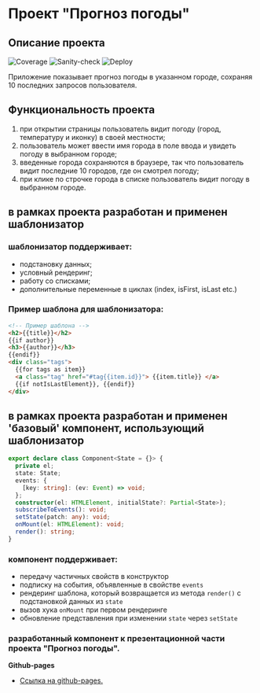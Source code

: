 # Проект "Прогноз погоды"

## Описание проекта

![Coverage](https://github.com/Stern-Ritter/Weather-project/actions/workflows/coverage.yml/badge.svg)
![Sanity-check](https://github.com/Stern-Ritter/Weather-project/actions/workflows/sanity-check.yml/badge.svg)
![Deploy](https://github.com/Stern-Ritter/Weather-project/actions/workflows/deploy.yml/badge.svg)

Приложение показывает прогноз погоды в указанном городе, сохраняя 10 последних запросов пользователя.

## Функциональность проекта

1. при открытии страницы пользователь видит погоду (город, температуру и иконку) в своей местности;
2. пользователь может ввести имя города в поле ввода и увидеть погоду в выбранном городе;
3. введенные города сохраняются в браузере, так что пользователь видит последние 10 городов, где он смотрел погоду;
4. при клике по строчке города в списке пользователь видит погоду в выбранном городе.

## в рамках проекта разработан и применен шаблонизатор

### шаблонизатор поддерживает:

- подстановку данных;
- условный рендеринг;
- работу со списками;
- дополнительные переменные в циклах (index, isFirst, isLast etc.)

### Пример шаблона для шаблонизатора:

```html
<!-- Пример шаблона -->
<h2>{{title}}</h2>
{{if author}}
<h3>{{author}}</h3>
{{endif}}
<div class="tags">
  {{for tags as item}}
  <a class="tag" href="#tag{{item.id}}"> {{item.title}} </a>
  {{if notIsLastElement}}, {{endif}}
</div>
```

## в рамках проекта разработан и применен 'базовый' компонент, использующий шаблонизатор

```ts
export declare class Component<State = {}> {
  private el;
  state: State;
  events: {
    [key: string]: (ev: Event) => void;
  };
  constructor(el: HTMLElement, initialState?: Partial<State>);
  subscribeToEvents(): void;
  setState(patch: any): void;
  onMount(el: HTMLElement): void;
  render(): string;
}
```

### компонент поддерживает:

- передачу частичных свойств в конструктор
- подписку на события, объявленные в свойстве `events`
- рендеринг шаблона, который возвращается из метода `render()` c подстановкой данных из `state`
- вызов хука `onMount` при первом рендеринге
- обновление представления при изменении `state` через `setState`

### разработанный компонент к презентационной части проекта "Прогноз погоды".

**Github-pages**

- [Ссылка на github-pages.](https://stern-ritter.github.io/Weather-project/)
